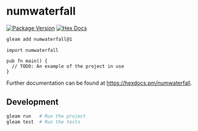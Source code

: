 # numwaterfall

[![Package Version](https://img.shields.io/hexpm/v/numwaterfall)](https://hex.pm/packages/numwaterfall)
[![Hex Docs](https://img.shields.io/badge/hex-docs-ffaff3)](https://hexdocs.pm/numwaterfall/)

```sh
gleam add numwaterfall@1
```
```gleam
import numwaterfall

pub fn main() {
  // TODO: An example of the project in use
}
```

Further documentation can be found at <https://hexdocs.pm/numwaterfall>.

## Development

```sh
gleam run   # Run the project
gleam test  # Run the tests
```
